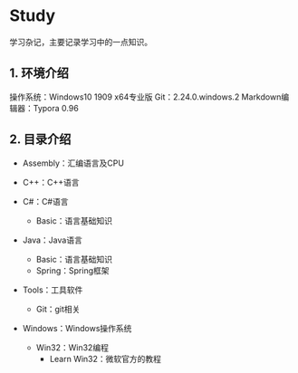 # Study

学习杂记，主要记录学习中的一点知识。

## 1. 环境介绍

操作系统：Windows10 1909 x64专业版
Git：2.24.0.windows.2
Markdown编辑器：Typora 0.96


## 2. 目录介绍


- Assembly：汇编语言及CPU
- C++：C++语言
- C#：C#语言

  - Basic：语言基础知识
- Java：Java语言

  - Basic：语言基础知识
  - Spring：Spring框架
- Tools：工具软件

  - Git：git相关
- Windows：Windows操作系统

  - Win32：Win32编程
    - Learn Win32：微软官方的教程
